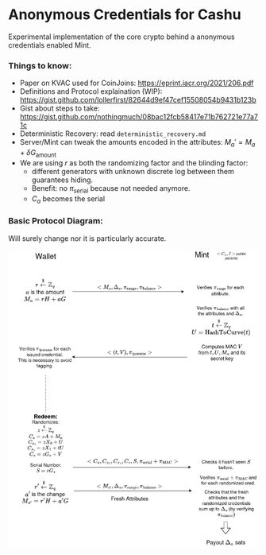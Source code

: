 # Anonymous Credentials for Cashu

Experimental implementation of the core crypto behind a anonymous credentials enabled Mint.

### Things to know:
* Paper on KVAC used for CoinJoins: https://eprint.iacr.org/2021/206.pdf
* Definitions and Protocol explaination (WIP): https://gist.github.com/lollerfirst/82644d9ef47cef15508054b9431b123b
* Gist about steps to take: https://gist.github.com/nothingmuch/08bac12fcb58417e71b762721e77a71c
* Deterministic Recovery: read `deterministic_recovery.md`
* Server/Mint can tweak the amounts encoded in the attributes: $M_a' = M_a + \delta G_\text{amount}$
* We are using $r$ as both the randomizing factor and the blinding factor:
  - different generators with unknown discrete log between them guarantees hiding.
  - Benefit: no $\pi_\text{serial}$ because not needed anymore.
  - $C_a$ becomes the serial

### Basic Protocol Diagram:

Will surely change nor it is particularly accurate.

![](kvac.devcall.diagram.png)
